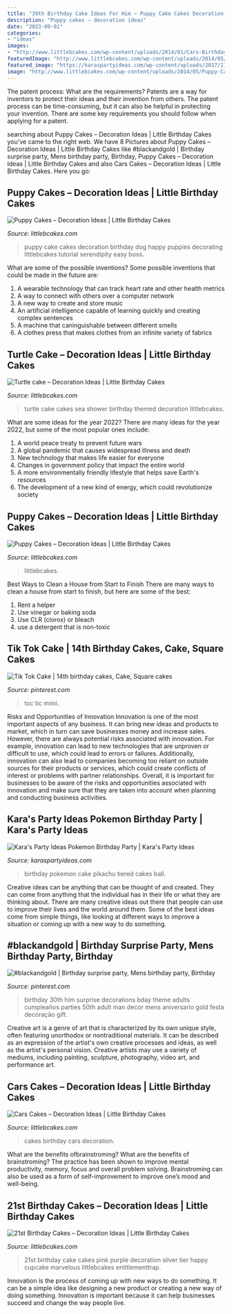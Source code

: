 ```yaml
---
title: "39th Birthday Cake Ideas For Him ~ Puppy Cake Cakes Decoration Birthday Dog Happy Puppies Decorating Littlebcakes Tutorial Serendipity Easy Boss"
description: "Puppy cakes – decoration ideas"
date: "2023-09-01"
categories:
- "ideas"
images:
- "http://www.littlebcakes.com/wp-content/uploads/2014/01/Cars-Birthday-Cakes-685x1024.jpg"
featuredImage: "http://www.littlebcakes.com/wp-content/uploads/2014/05/Puppy-Dog-Cakes.jpg"
featured_image: "https://karaspartyideas.com/wp-content/uploads/2017/11/29Cake.jpg"
image: "http://www.littlebcakes.com/wp-content/uploads/2014/05/Puppy-Cake.jpg"
---
```



The patent process: What are the requirements?
Patents are a way for inventors to protect their ideas and their invention from others. The patent process can be time-consuming, but it can also be helpful in protecting your invention. There are some key requirements you should follow when applying for a patent.

	

		
searching about Puppy Cakes – Decoration Ideas | Little Birthday Cakes you've came to the right web. We have 8 Pictures about Puppy Cakes – Decoration Ideas | Little Birthday Cakes like #blackandgold | Birthday surprise party, Mens birthday party, Birthday, Puppy Cakes – Decoration Ideas | Little Birthday Cakes and also Cars Cakes – Decoration Ideas | Little Birthday Cakes. Here you go:
		
    
## Puppy Cakes – Decoration Ideas | Little Birthday Cakes

<img loading=lazy src="http://www.littlebcakes.com/wp-content/uploads/2014/05/Puppy-Cake.jpg" onerror="this.onerror=null;this.src='https://tse3.mm.bing.net/th?id=OIP.OzZjQ2qecddDX5cPEloj8wHaHe&amp;pid=15.1';" alt="Puppy Cakes – Decoration Ideas | Little Birthday Cakes">

_Source: littlebcakes.com_

>puppy cake cakes decoration birthday dog happy puppies decorating littlebcakes tutorial serendipity easy boss. 

	

What are some of the possible inventions?
Some possible inventions that could be made in the future are: 
1. A wearable technology that can track heart rate and other health metrics 
2. A way to connect with others over a computer network 
3. A new way to create and store music 
4. An artificial intelligence capable of learning quickly and creating complex sentences 
5. A machine that caninguishable between different smells 
6. A clothes press that makes clothes from an infinite variety of fabrics 

    
## Turtle Cake – Decoration Ideas | Little Birthday Cakes

<img loading=lazy src="http://www.littlebcakes.com/wp-content/uploads/2014/05/Turtle-Cakes.jpg" onerror="this.onerror=null;this.src='https://tse2.mm.bing.net/th?id=OIP.JSQaQwGaOgrYbZD-dXKKcgHaJ4&amp;pid=15.1';" alt="Turtle cake – Decoration Ideas | Little Birthday Cakes">

_Source: littlebcakes.com_

>turtle cake cakes sea shower birthday themed decoration littlebcakes. 

	

What are some ideas for the year 2022?
There are many ideas for the year 2022, but some of the most popular ones include: 
1. A world peace treaty to prevent future wars 
2. A global pandemic that causes widespread illness and death 
3. New technology that makes life easier for everyone 
4. Changes in government policy that impact the entire world 
5. A more environmentally friendly lifestyle that helps save Earth's resources 
6. The development of a new kind of energy, which could revolutionize society 

    
## Puppy Cakes – Decoration Ideas | Little Birthday Cakes

<img loading=lazy src="http://www.littlebcakes.com/wp-content/uploads/2014/05/Puppy-Dog-Cakes.jpg" onerror="this.onerror=null;this.src='https://tse3.mm.bing.net/th?id=OIP.tL7rcazLraPYopCuB5xsAQHaI4&amp;pid=15.1';" alt="Puppy Cakes – Decoration Ideas | Little Birthday Cakes">

_Source: littlebcakes.com_

>littlebcakes. 

	

Best Ways to Clean a House from Start to Finish
There are many ways to clean a house from start to finish, but here are some of the best: 
1. Rent a helper 
2. Use vinegar or baking soda 
3. Use CLR (clorox) or bleach 
4. use a detergent that is non-toxic 

    
## Tik Tok Cake | 14th Birthday Cakes, Cake, Square Cakes

<img loading=lazy src="https://i.pinimg.com/736x/93/d0/51/93d051c13a07356fd77598c216f44e13.jpg" onerror="this.onerror=null;this.src='https://tse4.mm.bing.net/th?id=OIP.FnNabeqanraZ82wrXmw_ywHaJ3&amp;pid=15.1';" alt="Tik Tok Cake | 14th birthday cakes, Cake, Square cakes">

_Source: pinterest.com_

>toc tic mimi. 

	

Risks and Opportunities of Innovation
Innovation is one of the most important aspects of any business. It can bring new ideas and products to market, which in turn can save businesses money and increase sales. However, there are always potential risks associated with innovation. For example, innovation can lead to new technologies that are unproven or difficult to use, which could lead to errors or failures. Additionally, innovation can also lead to companies becoming too reliant on outside sources for their products or services, which could create conflicts of interest or problems with partner relationships. Overall, it is important for businesses to be aware of the risks and opportunities associated with innovation and make sure that they are taken into account when planning and conducting business activities.

    
## Kara&#039;s Party Ideas Pokemon Birthday Party | Kara&#039;s Party Ideas

<img loading=lazy src="https://karaspartyideas.com/wp-content/uploads/2017/11/29Cake.jpg" onerror="this.onerror=null;this.src='https://tse3.mm.bing.net/th?id=OIP.63Qqi1m6roxIRm_rqXPtswHaKu&amp;pid=15.1';" alt="Kara&#039;s Party Ideas Pokemon Birthday Party | Kara&#039;s Party Ideas">

_Source: karaspartyideas.com_

>birthday pokemon cake pikachu tiered cakes ball. 

	

Creative ideas can be anything that can be thought of and created. They can come from anything that the individual has in their life or what they are thinking about. There are many creative ideas out there that people can use to improve their lives and the world around them. Some of the best ideas come from simple things, like looking at different ways to improve a situation or coming up with a new way to do something.

    
## #blackandgold | Birthday Surprise Party, Mens Birthday Party, Birthday

<img loading=lazy src="https://i.pinimg.com/736x/c9/9d/f6/c99df6925b50f96e2c6442eb0cf01d13.jpg" onerror="this.onerror=null;this.src='https://tse3.mm.bing.net/th?id=OIP.d4NaEcoG2tH5HHk7a-CEQQHaJ4&amp;pid=15.1';" alt="#blackandgold | Birthday surprise party, Mens birthday party, Birthday">

_Source: pinterest.com_

>birthday 30th him surprise decorations bday theme adults cumpleaños parties 50th adult man decor mens aniversario gold festa decoração gift. 

	

Creative art is a genre of art that is characterized by its own unique style, often featuring unorthodox or nontraditional materials. It can be described as an expression of the artist's own creative processes and ideas, as well as the artist's personal vision. Creative artists may use a variety of mediums, including painting, sculpture, photography, video art, and performance art.

    
## Cars Cakes – Decoration Ideas | Little Birthday Cakes

<img loading=lazy src="http://www.littlebcakes.com/wp-content/uploads/2014/01/Cars-Birthday-Cakes-685x1024.jpg" onerror="this.onerror=null;this.src='https://tse3.mm.bing.net/th?id=OIP.IacECaDnvIg0Qy4odNWu0QHaLE&amp;pid=15.1';" alt="Cars Cakes – Decoration Ideas | Little Birthday Cakes">

_Source: littlebcakes.com_

>cakes birthday cars decoration. 

	

What are the benefits ofbrainstroming?
What are the benefits of brainstroming? The practice has been shown to improve mental productivity, memory, focus and overall problem solving. Brainstroming can also be used as a form of self-improvement to improve one’s mood and well-being.

    
## 21st Birthday Cakes – Decoration Ideas | Little Birthday Cakes

<img loading=lazy src="http://www.littlebcakes.com/wp-content/uploads/2014/02/21st-Birthday-Cakes-768x1024.jpg" onerror="this.onerror=null;this.src='https://tse4.mm.bing.net/th?id=OIP.0Ni_fV5ODQW1SkUfWGEISwHaJ4&amp;pid=15.1';" alt="21st Birthday Cakes – Decoration Ideas | Little Birthday Cakes">

_Source: littlebcakes.com_

>21st birthday cake cakes pink purple decoration silver tier happy cupcake marvelous littlebcakes entitlementtrap. 

	

Innovation is the process of coming up with new ways to do something. It can be a simple idea like designing a new product or creating a new way of doing something. Innovation is important because it can help businesses succeed and change the way people live.

